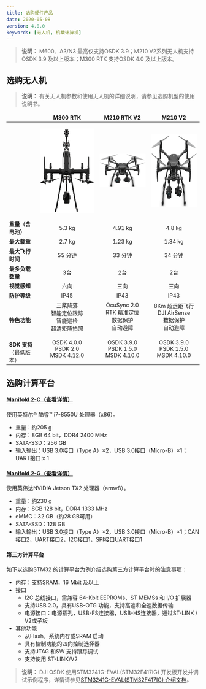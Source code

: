 ```yaml
---
title: 选购硬件产品
date: 2020-05-08
version: 4.0.0
keywords: [无人机, 机载计算机]
---
```


> **说明：** M600、A3/N3 最高仅支持OSDK 3.9；M210 V2系列无人机支持OSDK 3.9 及以上版本；M300 RTK 支持OSDK 4.0 及以上版本。

## 选购无人机
> **说明：** 有关无人机参数和使用无人机的详细说明，请参见选购机型的使用说明书。

<table> 
  <thead>
    <tr>
      <th style="border:none">   </th>
      <th style="border:none;text-align:center">M300 RTK</th>
      <th style="border:none;text-align:center">M210 RTK V2</th>
      <th style="border:none;text-align:center">M210 V2</th>
    </tr>
  </thead>
  <tbody>
    <tr style="text-align:center">
      <td style="border-right: none;text-align:left;border-left: none;"> </td>
      <td style="border-left: none;"><div><p><span>
      <img src="../../images/M300.png" height="220" width="220" style="vertical-align:middle" alt/></span></p></div></td>
      <td style="border-right: none;border-left: none;"><div><p><span>
      <img src="../../images/M210 RTK V2.png" width="170" style="vertical-align:middle" alt/></span></p></div></td>
      <td style="border-right: none;"><div><p><span>
      <img src="../../images/M210 V2.png" height="190" width="170" style="vertical-align:middle" alt/></span></p></div></td>
    </tr>
    <tr style="text-align:center">
      <td style="border-left: none;text-align:left;border-right: none;"><b>重量（含电池）</b></td>
      <td style="border-right: none;border-left: none;text-align:center"> 5.3 kg</td>
      <td style="border-right: none;"> 4.91 kg</td>
      <td style="border-right: none;">4.8 kg</td>
    </tr>
        <tr style="text-align:center">
      <td style="border-left: none;text-align:left;border-right: none;"><b>最大载重</b></td>
      <td style="border-right: none;border-left: none;text-align:center">2.7 kg</td>
      <td style="border-right: none;">1.23 kg</td>
      <td style="border-right: none;">1.34 kg</td>
    </tr>
      <tr style="text-align:center">
      <td style="border-left: none;text-align:left;border-right: none;"><b>最大飞行时间</b></td>
      <td style="border-right: none;border-left: none;text-align:center">55 分钟</td>
      <td style="border-right: none;">33 分钟</td>
      <td style="border-right: none;">34 分钟</td>
    </tr>
    <tr style="text-align:center">
      <td style="border-left: none;text-align:left;border-right: none;"><b>最多负载数量</b></td>
      <td style="border-right: none;border-left: none;text-align:center">3台</td>
      <td style="border-right: none;">2台</td>
      <td style="border-right: none;">2台</td>
    </tr>
    <tr style="text-align:center">
      <td style="border-left: none;text-align:left;border-right: none;"><b>视觉感知</b></td>
      <td style="border-right: none;border-left: none;text-align:center">六向</td>
      <td style="border-right: none;border-left: none;text-align:center">三向</td>
      <td style="border-right: none;border-left: none;text-align:center">三向</td>
    </tr>
      <tr style="text-align:center">
      <td style="border-left: none;text-align:left;border-right: none;"><b>防护等级</b></td>
      <td style="border-right: none;border-left: none;text-align:center">IP45</td>
      <td style="border-right: none;border-left: none;text-align:center">IP43</td>
      <td style="border-right: none;border-left: none;text-align:center">IP43</td>
    </tr>
    <tr style="text-align:center">
      <td style="border-left: none;text-align:left;border-right: none;"><br><b>特色功能</b></td>
      <td style="border-right: none;border-left: none;text-align:center">三桨降落</br>智能定位跟踪</br>智能巡检</br>超清矩阵拍照</td>
      <td style="border-right: none;border-left: none;text-align:center">OcuSync 2.0</br>RTK 精准定位</br>数据保护</br>自动避障</td>      
      <td style="border-right: none;border-left: none;text-align:center">8Km 超远距飞行</br>DJI AirSense</br>数据保护</br>自动避障</td>
    </tr>
    <tr style="text-align:center">
      <td style="border-left: none;text-align:left;border-right: none;"><br><b>  SDK 支持</b></br>（最低版本）</td>
      <td style="border-right: none;border-left: none;text-align:center">OSDK 4.0.0</br>PSDK 2.0</br>MSDK 4.12.0</td>
      <td style="border-right: none;border-left: none;text-align:center">OSDK 3.9.0</br>PSDK 1.5.0</br>MSDK 4.10.0</td>      
      <td style="border-right: none;border-left: none;text-align:center">OSDK 3.9.0</br>PSDK 1.5.0</br>MSDK 4.10.0 </td>      
    </tr>
  </tbody>
</table>

## 选购计算平台

#### [Manifold 2-C（查看详情）](https://www.dji.com/cn/manifold-2?site=brandsite&from=nav)
使用英特尔® 酷睿™ i7-8550U 处理器（x86）。
  * 重量：约205 g
  * 内存：8GB 64 bit，DDR4 2400 MHz
  * SATA-SSD：256 GB
  * 输入输出：USB 3.0接口（Type A）×2，USB 3.0接口（Micro-B）×1；UART接口 x 1


#### [Manifold 2-G（查看详情）](https://www.dji.com/cn/manifold-2?site=brandsite&from=nav)
使用英伟达NVIDIA Jetson TX2 处理器（armv8）。
  * 重量：约230 g
  * 内存：8GB 128 bit，DDR4 1333 MHz
  * eMMC：32 GB（约28 GB可用）
  * SATA-SSD：128 GB
  * 输入输出：USB 3.0接口（Type A）×2，USB 3.0接口（Micro-B）×1；CAN接口2，UART接口2，I2C接口1，SPI接口UART接口1

#### 第三方计算平台
如下以选购STM32 的计算平台为例介绍选购第三方计算平台时的注意事项：
* 内存：支持SRAM，16 Mbit 及以上
* 接口
   * I2C 总线接口，需兼容 64-Kbit EEPROMs、ST MEMSs 和 I/O 扩展器
   * 支持USB 2.0，具有USB-OTG 功能，支持高速和全速数据传输
   * 电源接口：电源插孔，USB-FS连接器，USB-HS连接器，通过ST-LINK / V2或子板
* 其他功能
   * 从Flash，系统内存或SRAM 启动
   * 具有控制功能的四向控制选择器
   * 支持JTAG 和SW 支持跟踪调试
   * 支持使用 ST-LINK/V2
> **说明：** DJI OSDK 使用STM3241G-EVAL(STM32F417IG) 开发板开发并调试示例程序，详情请参见[STM3241G-EVAL(STM32F417IG) 介绍文档](https://www.st.com/en/evaluation-tools/stm3241g-eval.html)。